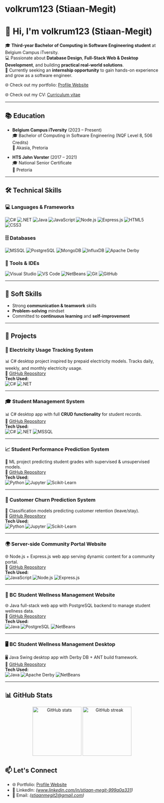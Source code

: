 # volkrum123 (Stiaan-Megit)

# 👋 Hi, I'm volkrum123 (Stiaan-Megit)

🎓 **Third-year Bachelor of Computing in Software Engineering student** at Belgium Campus iTversity.  
💻 Passionate about **Database Design**, **Full-Stack Web & Desktop Development**, and building **practical real-world solutions**.  
🚀 Currently seeking an **internship opportunity** to gain hands-on experience and grow as a software engineer.  

🌐 Check out my portfolio: [Profile Website](https://volkrum123.github.io/ProfileWebsite/)

🌐 Check out my CV: [Curriculum vitae](https://belgiumcampusacza-my.sharepoint.com/:b:/g/personal/600819_student_belgiumcampus_ac_za/EaU9au30cjpDgW1z8sRtNZYBSN3C_Rc9fJWqsf8R8H_4VA?e=QJeT5L)

---

## 📚 Education
- **Belgium Campus iTversity** (2023 – Present)  
  🎓 Bachelor of Computing in Software Engineering (NQF Level 8, 506 Credits)  
  📍 Akasia, Pretoria  

- **HTS John Vorster** (2017 – 2021)  
  🎓 National Senior Certificate  
  📍 Pretoria  

---

## 🛠️ Technical Skills

### 💻 Languages & Frameworks
![C#](https://img.shields.io/badge/C%23-239120?style=for-the-badge&logo=c-sharp&logoColor=white)
![.NET](https://img.shields.io/badge/.NET-512BD4?style=for-the-badge&logo=dotnet&logoColor=white)
![Java](https://img.shields.io/badge/Java-ED8B00?style=for-the-badge&logo=openjdk&logoColor=white)
![JavaScript](https://img.shields.io/badge/JavaScript-F7DF1E?style=for-the-badge&logo=javascript&logoColor=black)
![Node.js](https://img.shields.io/badge/Node.js-43853D?style=for-the-badge&logo=node-dot-js&logoColor=white)
![Express.js](https://img.shields.io/badge/Express.js-000000?style=for-the-badge&logo=express&logoColor=white)
![HTML5](https://img.shields.io/badge/HTML5-E34F26?style=for-the-badge&logo=html5&logoColor=white)
![CSS3](https://img.shields.io/badge/CSS3-1572B6?style=for-the-badge&logo=css3&logoColor=white)

### 🗄️ Databases
![MSSQL](https://img.shields.io/badge/Microsoft%20SQL%20Server-CC2927?style=for-the-badge&logo=microsoftsqlserver&logoColor=white)
![PostgreSQL](https://img.shields.io/badge/PostgreSQL-316192?style=for-the-badge&logo=postgresql&logoColor=white)
![MongoDB](https://img.shields.io/badge/MongoDB-47A248?style=for-the-badge&logo=mongodb&logoColor=white)
![InfluxDB](https://img.shields.io/badge/InfluxDB-22ADF6?style=for-the-badge&logo=influxdb&logoColor=white)
![Apache Derby](https://img.shields.io/badge/Apache%20Derby-F80000?style=for-the-badge&logo=apache&logoColor=white)

### 🔧 Tools & IDEs
![Visual Studio](https://img.shields.io/badge/Visual%20Studio-5C2D91?style=for-the-badge&logo=visualstudio&logoColor=white)
![VS Code](https://img.shields.io/badge/VS%20Code-007ACC?style=for-the-badge&logo=visualstudiocode&logoColor=white)
![NetBeans](https://img.shields.io/badge/NetBeans-1B6AC6?style=for-the-badge&logo=apache-netbeans-ide&logoColor=white)
![Git](https://img.shields.io/badge/Git-F05032?style=for-the-badge&logo=git&logoColor=white)
![GitHub](https://img.shields.io/badge/GitHub-181717?style=for-the-badge&logo=github&logoColor=white)

---

## 🤝 Soft Skills
- Strong **communication & teamwork** skills  
- **Problem-solving** mindset  
- Committed to **continuous learning** and **self-improvement**  

---
## 🚧 Projects

### 🔌 Electricity Usage Tracking System  
📊 C# desktop project inspired by prepaid electricity models. Tracks daily, weekly, and monthly electricity usage.  
🔗 [GitHub Repository](https://github.com/volkrum123/PRG281-Project.git)  
**Tech Used:**  
![C#](https://img.shields.io/badge/C%23-239120?style=flat-square&logo=c-sharp&logoColor=white)
![.NET](https://img.shields.io/badge/.NET-512BD4?style=flat-square&logo=dotnet&logoColor=white)

---

### 🎓 Student Management System  
📊 C# desktop app with full **CRUD functionality** for student records.  
🔗 [GitHub Repository](https://github.com/volkrum123/PRG282.git)  
**Tech Used:**  
![C#](https://img.shields.io/badge/C%23-239120?style=flat-square&logo=c-sharp&logoColor=white)
![.NET](https://img.shields.io/badge/.NET-512BD4?style=flat-square&logo=dotnet&logoColor=white)
![MSSQL](https://img.shields.io/badge/Microsoft%20SQL%20Server-CC2927?style=flat-square&logo=microsoftsqlserver&logoColor=white)

---

### 📈 Student Performance Prediction System  
🤖 ML project predicting student grades with supervised & unsupervised models.  
🔗 [GitHub Repository](https://github.com/volkrum123/MLG382-Project1.git)  
**Tech Used:**  
![Python](https://img.shields.io/badge/Python-3776AB?style=flat-square&logo=python&logoColor=white)
![Jupyter](https://img.shields.io/badge/Jupyter-F37626?style=flat-square&logo=jupyter&logoColor=white)
![Scikit-Learn](https://img.shields.io/badge/Scikit--Learn-F7931E?style=flat-square&logo=scikit-learn&logoColor=white)

---

### 🔄 Customer Churn Prediction System  
🤖 Classification models predicting customer retention (leave/stay).  
🔗 [GitHub Repository](https://github.com/volkrum123/MLG382-CustomerChurn.git)  
**Tech Used:**  
![Python](https://img.shields.io/badge/Python-3776AB?style=flat-square&logo=python&logoColor=white)
![Jupyter](https://img.shields.io/badge/Jupyter-F37626?style=flat-square&logo=jupyter&logoColor=white)
![Scikit-Learn](https://img.shields.io/badge/Scikit--Learn-F7931E?style=flat-square&logo=scikit-learn&logoColor=white)

---

### 🌍 Server-side Community Portal Website  
🌐 Node.js + Express.js web app serving dynamic content for a community portal.  
🔗 [GitHub Repository](https://github.com/volkrum123/WPR381-Community-portal.git)  
**Tech Used:**  
![JavaScript](https://img.shields.io/badge/JavaScript-F7DF1E?style=flat-square&logo=javascript&logoColor=black)
![Node.js](https://img.shields.io/badge/Node.js-43853D?style=flat-square&logo=node-dot-js&logoColor=white)
![Express.js](https://img.shields.io/badge/Express.js-000000?style=flat-square&logo=express&logoColor=white)

---

### 💙 BC Student Wellness Management Website  
🌐 Java full-stack web app with PostgreSQL backend to manage student wellness data.  
🔗 [GitHub Repository](https://github.com/volkrum123/NetbeansWeb.git)  
**Tech Used:**  
![Java](https://img.shields.io/badge/Java-ED8B00?style=flat-square&logo=openjdk&logoColor=white)
![PostgreSQL](https://img.shields.io/badge/PostgreSQL-316192?style=flat-square&logo=postgresql&logoColor=white)
![NetBeans](https://img.shields.io/badge/NetBeans-1B6AC6?style=flat-square&logo=apache-netbeans-ide&logoColor=white)

---

### 🖥️ BC Student Wellness Management Desktop  
🖥️ Java Swing desktop app with Derby DB + ANT build framework.  
🔗 [GitHub Repository](https://github.com/volkrum123/PRG381Milestone2.git)  
**Tech Used:**  
![Java](https://img.shields.io/badge/Java-ED8B00?style=flat-square&logo=openjdk&logoColor=white)
![Apache Derby](https://img.shields.io/badge/Apache%20Derby-F80000?style=flat-square&logo=apache&logoColor=white)
![NetBeans](https://img.shields.io/badge/NetBeans-1B6AC6?style=flat-square&logo=apache-netbeans-ide&logoColor=white)

---
## 📊 GitHub Stats

<p align="center">
  <img src="https://github-readme-stats.vercel.app/api?username=volkrum123&show_icons=true&theme=tokyonight" alt="GitHub stats" height="160" />
  <img src="https://github-readme-streak-stats.herokuapp.com/?user=volkrum123&theme=tokyonight" alt="GitHub streak" height="160" />
</p>

## 📫 Let's Connect
- 🌐 Portfolio: [Profile Website](https://volkrum123.github.io/ProfileWebsite/)  
- 💼 LinkedIn: *(www.linkedin.com/in/stiaan-megit-999a0a331)*  
- 📧 Email: *(stiaanmegit2@gmail.com)*  
